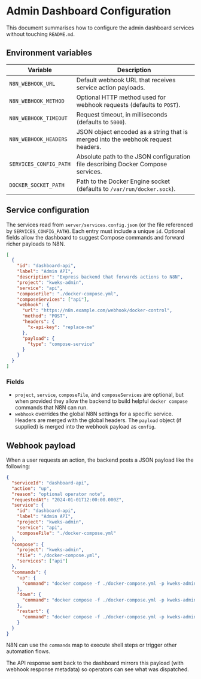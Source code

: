 # Admin Dashboard Configuration

This document summarises how to configure the admin dashboard services without touching `README.md`.

## Environment variables

| Variable | Description |
| --- | --- |
| `N8N_WEBHOOK_URL` | Default webhook URL that receives service action payloads. |
| `N8N_WEBHOOK_METHOD` | Optional HTTP method used for webhook requests (defaults to `POST`). |
| `N8N_WEBHOOK_TIMEOUT` | Request timeout, in milliseconds (defaults to `5000`). |
| `N8N_WEBHOOK_HEADERS` | JSON object encoded as a string that is merged into the webhook request headers. |
| `SERVICES_CONFIG_PATH` | Absolute path to the JSON configuration file describing Docker Compose services. |
| `DOCKER_SOCKET_PATH` | Path to the Docker Engine socket (defaults to `/var/run/docker.sock`). |

## Service configuration

The services read from `server/services.config.json` (or the file referenced by `SERVICES_CONFIG_PATH`). Each entry must include a unique `id`. Optional fields allow the dashboard to suggest Compose commands and forward richer payloads to N8N.

```json
[
  {
    "id": "dashboard-api",
    "label": "Admin API",
    "description": "Express backend that forwards actions to N8N",
    "project": "kweks-admin",
    "service": "api",
    "composeFile": "./docker-compose.yml",
    "composeServices": ["api"],
    "webhook": {
      "url": "https://n8n.example.com/webhook/docker-control",
      "method": "POST",
      "headers": {
        "x-api-key": "replace-me"
      },
      "payload": {
        "type": "compose-service"
      }
    }
  }
]
```

### Fields

- `project`, `service`, `composeFile`, and `composeServices` are optional, but when provided they allow the backend to build helpful `docker compose` commands that N8N can run.
- `webhook` overrides the global N8N settings for a specific service. Headers are merged with the global headers. The `payload` object (if supplied) is merged into the webhook payload as `config`.

## Webhook payload

When a user requests an action, the backend posts a JSON payload like the following:

```json
{
  "serviceId": "dashboard-api",
  "action": "up",
  "reason": "optional operator note",
  "requestedAt": "2024-01-01T12:00:00.000Z",
  "service": {
    "id": "dashboard-api",
    "label": "Admin API",
    "project": "kweks-admin",
    "service": "api",
    "composeFile": "./docker-compose.yml"
  },
  "compose": {
    "project": "kweks-admin",
    "file": "./docker-compose.yml",
    "services": ["api"]
  },
  "commands": {
    "up": {
      "command": "docker compose -f ./docker-compose.yml -p kweks-admin up -d api"
    },
    "down": {
      "command": "docker compose -f ./docker-compose.yml -p kweks-admin stop api"
    },
    "restart": {
      "command": "docker compose -f ./docker-compose.yml -p kweks-admin restart api"
    }
  }
}
```

N8N can use the `commands` map to execute shell steps or trigger other automation flows.

The API response sent back to the dashboard mirrors this payload (with webhook response metadata) so operators can see what was dispatched.
